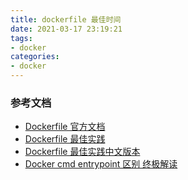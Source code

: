 ```yaml
---
title: dockerfile 最佳时间
date: 2021-03-17 23:19:21
tags:
- docker
categories:
- docker
---
```


### 参考文档

- [Dockerfile 官方文档](https://docs.docker.com/engine/reference/builder/#cmd)
- [Dockerfile 最佳实践](https://docs.docker.com/develop/develop-images/dockerfile_best-practices/)
- [Dockerfile 最佳实践中文版本](https://yeasy.gitbook.io/docker_practice/appendix/best_practices)
- [Docker cmd entrypoint 区别 终极解读](https://blog.csdn.net/u010900754/article/details/78526443)

